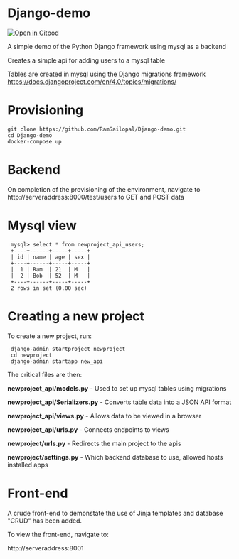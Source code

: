 # Django-demo

[![Open in Gitpod](https://gitpod.io/button/open-in-gitpod.svg)](https://gitpod.io/#https://github.com/RamSailopal/Django-demo)

A simple demo of the Python Django framework using mysql as a backend

Creates a simple api for adding users to a mysql table

Tables are created in mysql using the Django migrations framework https://docs.djangoproject.com/en/4.0/topics/migrations/

# Provisioning

    git clone https://github.com/RamSailopal/Django-demo.git
    cd Django-demo
    docker-compose up
    
# Backend
    
    
On completion of the provisioning of the environment, navigate to http://serveraddress:8000/test/users to GET and POST data

# Mysql view

     mysql> select * from newproject_api_users;
     +----+------+-----+-----+
     | id | name | age | sex |
     +----+------+-----+-----+
     |  1 | Ram  | 21  | M   |
     |  2 | Bob  | 52  | M   |
     +----+------+-----+-----+
     2 rows in set (0.00 sec)
     
# Creating a new project

To create a new project, run:

     django-admin startproject newproject
     cd newproject
     django-admin startapp new_api

The critical files are then:

**newproject_api/models.py** - Used to set up mysql  tables using migrations

**newproject_api/Serializers.py** - Converts table data into a JSON API format

**newproject_api/views.py** - Allows data to be viewed in a browser

**newproject_api/urls.py** - Connects endpoints to views

**newproject/urls.py** - Redirects the main project to the apis

**newproject/settings.py** - Which backend database to use, allowed hosts installed apps

# Front-end

A crude front-end to demonstate the use of Jinja templates and database "CRUD" has been added.

To view the front-end, navigate to:

http://serveraddress:8001

